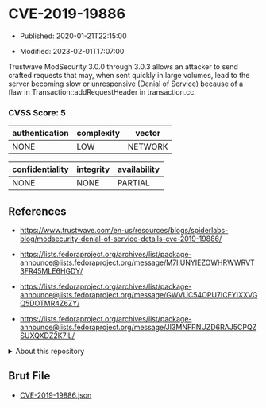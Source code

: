 # CVE-2019-19886

- Published: 2020-01-21T22:15:00

- Modified: 2023-02-01T17:07:00

Trustwave ModSecurity 3.0.0 through 3.0.3 allows an attacker to send crafted requests that may, when sent quickly in large volumes, lead to the server becoming slow or unresponsive (Denial of Service) because of a flaw in Transaction::addRequestHeader in transaction.cc.

### CVSS Score: **5**

| authentication | complexity | vector |
| --- | --- | --- |
| NONE | LOW | NETWORK |

| confidentiality | integrity | availability |
| --- | --- | --- |
| NONE | NONE | PARTIAL |

## References

* https://www.trustwave.com/en-us/resources/blogs/spiderlabs-blog/modsecurity-denial-of-service-details-cve-2019-19886/

* https://lists.fedoraproject.org/archives/list/package-announce@lists.fedoraproject.org/message/M7IIUNYIEZOWHRWWRVT3FR45MLE6HGDY/

* https://lists.fedoraproject.org/archives/list/package-announce@lists.fedoraproject.org/message/GWVUC54OPU7ICFYIXXVGQ5DOTMR4Z6ZY/

* https://lists.fedoraproject.org/archives/list/package-announce@lists.fedoraproject.org/message/JI3MNFRNUZD6RAJ5CPQZSUXQXDZ2K7IL/

<details>
<summary>About this repository</summary> 

  This repository is part of the project [Live Hack CVE](https://github.com/Live-Hack-CVE). Main website can be found [www.live-hack.org](https://www.live-hack.org) 
  
  Made by [Sn0wAlice](https://github.com/Sn0wAlice) for the people that care about security and need to have a feed of the latest CVEs. Hope you enjoy it, don't forget to star the repo and follow me on [Twitter](https://twitter.com/Sn0wAlice) and [Github](https://github.com/Sn0wAlice). And that is my [personnal website](https://www.alice-snow.me/)

  - [Home Page](https://github.com/Live-Hack-CVE)
  - [Framework](https://github.com/Live-Hack-CVE/cve-framework)
  - [CVE database](https://github.com/Live-Hack-CVE/full_database)
  - [Changelog](https://github.com/Live-Hack-CVE/Changelog)
</details>

## Brut File

* [CVE-2019-19886.json](https://raw.githubusercontent.com/Live-Hack-CVE/full_database/main/cves/2019/CVE-2019-19886.json)

